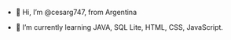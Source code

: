 - 👋 Hi, I’m @cesarg747, from Argentina

- 🌱 I’m currently learning JAVA, SQL Lite, HTML, CSS, JavaScript.

<!---
cesarg747/cesarg747 is a ✨ special ✨ repository because its `README.md` (this file) appears on your GitHub profile.
You can click the Preview link to take a look at your changes.
--->
